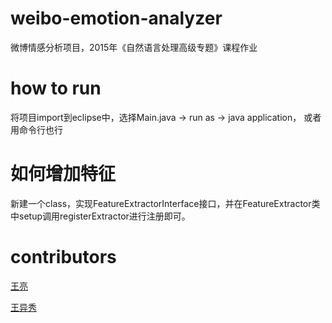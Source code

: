 # weibo-emotion-analyzer

微博情感分析项目，2015年《自然语言处理高级专题》课程作业

# how to run

将项目import到eclipse中，选择Main.java -> run as -> java application， 或者用命令行也行    

# 如何增加特征

新建一个class，实现FeatureExtractorInterface接口，并在FeatureExtractor类中setup调用registerExtractor进行注册即可。

# contributors

[王亮](weibo.com/intfloat)

[王异秀]()
